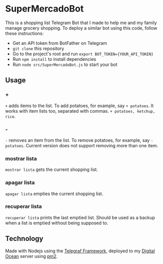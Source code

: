 # SuperMercadoBot

This is a shopping list Telegram Bot that I made to help me and my family manage grocery shopping.
To deploy a similar bot using this code, follow these instructions:
- Get an API token from BotFather on Telegram
- `git clone` this repository
- Go to the project's root and run `export BOT_TOKEN={YOUR_API_TOKEN}`
- Run `npm install` to install dependencies
- Run `node src/SuperMercadoBot.js` to start your bot

## Usage

### +

`+` adds items to the list. To add potatoes, for example, say `+ potatoes`. It works with item lists too, separated with commas. `+ potatoes, ketchup, rice`.

### -

`-` removes an item from the list. To remove potatoes, for example, say `- potatoes`. Current version does not support removing more than one item.

### mostrar lista

`mostrar lista` gets the current shopping list. 

### apagar lista

`apagar lista` empties the current shopping list.

### recuperar lista

`recuperar lista` prints the last emptied list. Should be used as a backup when a list is emptied without being supposed to.

## Technology

Made with Nodejs using the [Telegraf Framework](https://github.com/telegraf/telegraf), deployed to my [Digital Ocean](https://www.digitalocean.com/) server using [pm2](https://pm2.keymetrics.io/).
